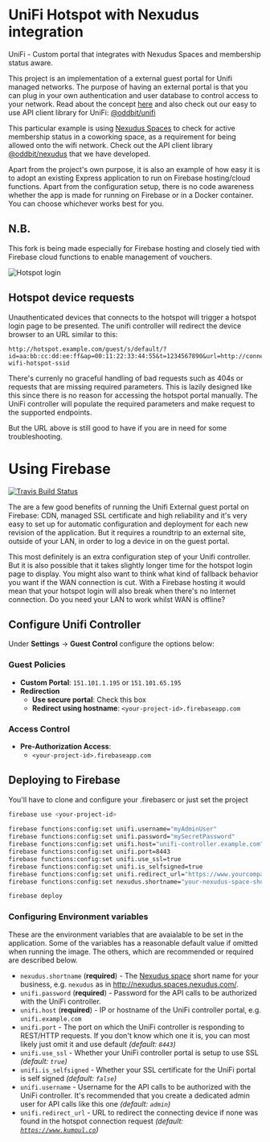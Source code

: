 # UniFi Hotspot with Nexudus integration
UniFi - Custom portal that integrates with Nexudus Spaces and membership status aware.

This project is an implementation of a external guest portal for Unifi managed networks. The purpose of having an external portal is that you can plug in your own authentication and user database to control access to your network. Read about the concept [here](https://help.ubnt.com/hc/en-us/articles/204950374-UniFi-Custom-Portal-With-Individual-Usernames-and-Passwords-) and also check out our easy to use API client library for UniFi: [@oddbit/unifi](https://www.npmjs.com/package/@oddbit/unifi)

This particular example is using [Nexudus Spaces](http://coworking.nexudus.com/) to check for active membership status in a coworking space, as a requirement for being allowed onto the wifi network. Check out the API client library [@oddbit/nexudus](https://www.npmjs.com/package/@oddbit/nexudus) that we have developed.

Apart from the project's own purpose, it is also an example of  how easy it is to adopt an existing Express application to run on Firebase hosting/cloud functions. Apart from the configuration setup, there is no code awareness whether the app is made for running on Firebase or in a Docker container. You can choose whichever works best for you.

## N.B.
This fork is being made especially for Firebase hosting and closely tied with Firebase cloud functions to enable management of vouchers.

![Hotspot login](docs/hotspot-login.jpg)

## Hotspot device requests
Unauthenticated devices that connects to the hotspot will trigger a hotspot login page to be presented. The unifi controller will redirect the device browser to an URL similar to this:

```
http://hotspot.example.com/guest/s/default/?id=aa:bb:cc:dd:ee:ff&ap=00:11:22:33:44:55&t=1234567890&url=http://connectivitycheck.gstatic.com/generate_204&ssid=our-wifi-hotspot-ssid
```

There's currenly no graceful handling of bad requests such as 404s or requests that are missing required parameters. This is lazily designed like this since there is no reason for accessing the hotspot portal manually. The UniFi controller will populate the required parameters and make request to the supported endpoints.

But the URL above is still good to have if you are in need for some troubleshooting.

# Using Firebase 
[![Travis Build Status](https://img.shields.io/travis/kumpul/unifi-nexudus-hotspot.svg)](https://travis-ci.org/DennisAlund/unifi-nexudus-hotspot/builds)

The are a few good benefits of running the Unifi External guest portal on Firebase: CDN, managed SSL certificate and high reliability and it's very easy to set up for automatic configuration and deployment for each new revision of the application. But it requires a roundtrip to an external site, outside of your LAN, in order to log a device in on the guest portal. 

This most definitely is an extra configuration step of your Unifi controller. But it is also possible that it takes slightly longer time for the hotspot login page to display. You might also want to think what kind of fallback behavior you want if the WAN connection is cut. With a Firebase hosting it would mean that your hotspot login will also break when there's no Internet connection. Do you need your LAN to work whilst WAN is offline?

## Configure Unifi Controller
Under **Settings** &rarr; **Guest Control** configure the options below:

### Guest Policies 

* **Custom Portal**: `151.101.1.195` or `151.101.65.195`
* **Redirection**
    - **Use secure portal**: Check this box
    - **Redirect using hostname**: `<your-project-id>.firebaseapp.com`

### Access Control

* **Pre-Authorization Access**: 
    - `<your-project-id>.firebaseapp.com`


## Deploying to Firebase
You'll have to clone and configure your .firebaserc or just set the project

```bash
firebase use <your-project-id>
  
firebase functions:config:set unifi.username="myAdminUser"
firebase functions:config:set unifi.password="mySecretPassword"
firebase functions:config:set unifi.host="unifi-controller.example.com"
firebase functions:config:set unifi.port=8443
firebase functions:config:set unifi.use_ssl=true
firebase functions:config:set unifi.is_selfsigned=true
firebase functions:config:set unifi.redirect_url="https://www.yourcompany.example.com"
firebase functions:config:set nexudus.shortname="your-nexudus-space-shortname"

firebase deploy
```

### Configuring Environment variables
These are the environment variables that are avaialable to be set in the application. Some of the variables has a reasonable default value if omitted when running the image. The others, which are recommended or required are described below.

* `nexudus.shortname` (**required**) - The [Nexudus space](http://coworking.nexudus.com/) short name for your business, e.g. `nexudus` as in http://nexudus.spaces.nexudus.com/.
* `unifi.password` (**required**) - Password for the API calls to be authorized with the UniFi controller.
* `unifi.host` (**required**) - IP or hostname of the UniFi controller portal, e.g. `unifi.example.com`
* `unifi.port` - The port on which the UniFi controller is responding to REST/HTTP requests. If you don't know which one it is, you can most likely just omit it and use default *(default: `8443`)*
* `unifi.use_ssl` - Whether your UniFi controller portal is setup to use SSL *(default: `true`)* 
* `unifi.is_selfsigned` - Whether your SSL certificate for the UniFi portal is self signed *(default: `false`)*
* `unifi.username` - Username for the API calls to be authorized with the UniFi controller. It's recommended that you create a dedicated admin user for API calls like this one *(default: `admin`)*
* `unifi.redirect_url` - URL to redirect the connecting device if none was found in the hotspot connection request *(default: [`https://www.kumpul.co`](https://www.kumpul.co))*
